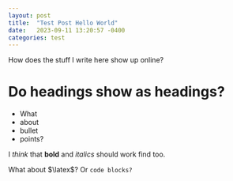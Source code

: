```yaml
---
layout: post
title:  "Test Post Hello World"
date:   2023-09-11 13:20:57 -0400
categories: test
---
```


How does the stuff I write here show up online?

# Do headings show as headings?

* What
* about
* bullet
* points?

I *think* that **bold** and *italics* should work find too.

What about $\latex$? Or `code blocks?`
